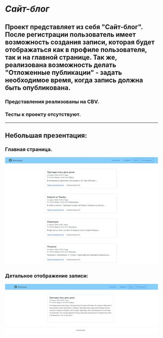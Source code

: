 # *Сайт-блог*

## Проект представляет из себя "Сайт-блог". После регистрации пользователь имеет возможность создания записи, которая будет отображаться как в профиле пользователя, так и на главной странице. Так же, реализована возможность делать "Отложенные публикации" - задать необходимое время, когда запись должна быть опубликована.

### Представления реализованы на CBV.
### Тесты к проекту отсутствуют.
____




## Небольшая презентация:

### Главная страница.

![asd](https://github.com/avdeevdmitrykrsk/django_sprint4/blob/main/main.jpg)

### Детальное отображение записи:

![asd](https://github.com/avdeevdmitrykrsk/django_sprint4/blob/main/detail.jpg)

